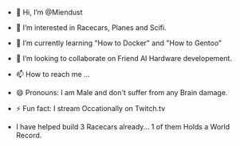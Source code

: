 - 👋 Hi, I’m @Miendust
- 👀 I’m interested in Racecars, Planes and Scifi.
- 🌱 I’m currently learning "How to Docker" and "How to Gentoo"
- 💞️ I’m looking to collaborate on Friend AI Hardware developement.
- 📫 How to reach me ...
- 😄 Pronouns: I am Male and don't suffer from any Brain damage.
- ⚡ Fun fact: I stream Occationally on Twitch.tv

- I have helped build 3 Racecars already... 1 of them Holds a World Record.

<!---
Miendust/Miendust is a ✨ special ✨ repository because its `README.md` (this file) appears on your GitHub profile.
You can click the Preview link to take a look at your changes.
--->
